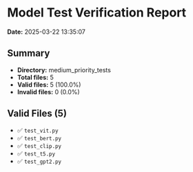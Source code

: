 # Model Test Verification Report

**Date:** 2025-03-22 13:35:07

## Summary

- **Directory:** medium_priority_tests
- **Total files:** 5
- **Valid files:** 5 (100.0%)
- **Invalid files:** 0 (0.0%)

## Valid Files (5)

- ✅ `test_vit.py`
- ✅ `test_bert.py`
- ✅ `test_clip.py`
- ✅ `test_t5.py`
- ✅ `test_gpt2.py`

